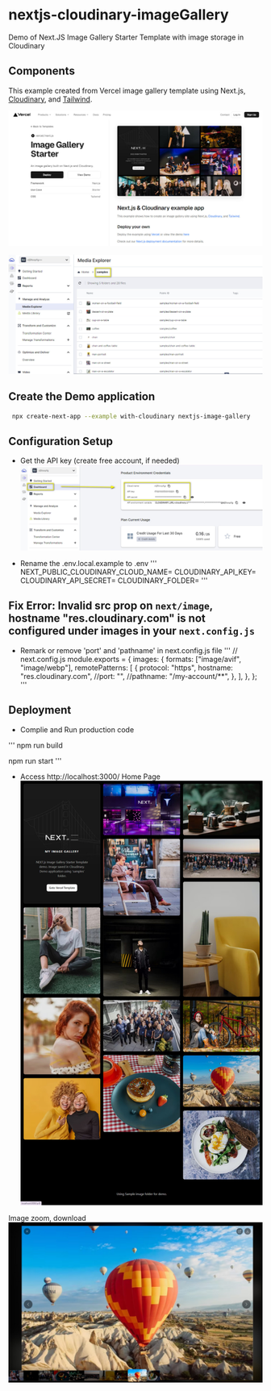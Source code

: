 # nextjs-cloudinary-imageGallery 
Demo of Next.JS Image Gallery Starter Template with image storage in Cloudinary

## Components

This example created from Vercel image gallery template using Next.js, [Cloudinary](https://cloudinary.com), and [Tailwind](https://tailwindcss.com).

![Image_Gallery_Starter](./README.screen/Image_Gallery_Starter_template.jpg)

![Sample Image](./README.screen/sample_image.jpg)


## Create the Demo application


```bash
 npx create-next-app --example with-cloudinary nextjs-image-gallery
```

## Configuration Setup
- Get the API key (create free account, if needed)
![API key](./README.screen/API_key.jpg)

- Rename the .env.local.example to .env
'''
NEXT_PUBLIC_CLOUDINARY_CLOUD_NAME=
CLOUDINARY_API_KEY=
CLOUDINARY_API_SECRET=
CLOUDINARY_FOLDER=
'''

## Fix Error: Invalid src prop on `next/image`, hostname "res.cloudinary.com" is not configured under images in your `next.config.js`

- Remark or remove 'port' and 'pathname' in next.config.js file
'''
// next.config.js
module.exports = {
  images: {
    formats: ["image/avif", "image/webp"],
    remotePatterns: [
      {
        protocol: "https",
        hostname: "res.cloudinary.com",
        //port: "",
        //pathname: "/my-account/**",
      },
    ],
  },
};
'''

## Deployment

- Complie and Run production code

'''
npm run build

npm run start
'''

- Access http://localhost:3000/ 
Home Page
![Home](./README.screen/Home.jpg)

Image zoom, download
![Home](./README.screen/Picture.jpg)


